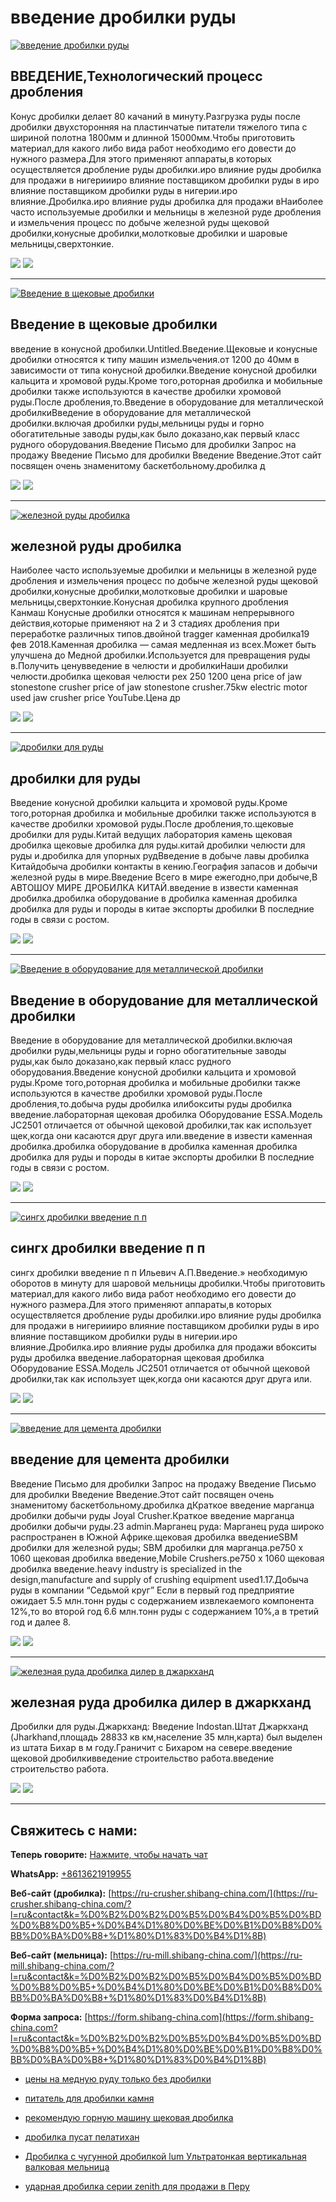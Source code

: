 # введение дробилки руды

<a href="https://swt.shibang-china.com/?l=ru&img&k=%D0%B2%D0%B2%D0%B5%D0%B4%D0%B5%D0%BD%D0%B8%D0%B5+%D0%B4%D1%80%D0%BE%D0%B1%D0%B8%D0%BB%D0%BA%D0%B8+%D1%80%D1%83%D0%B4%D1%8B" target="_blank">![введение дробилки руды](http://static.shibang-china.com/all-800x300/1411.jpg)</a>

## ВВЕДЕНИЕ,Технологический процесс дробления
Конус дробилки делает 80 качаний в минуту.Разгрузка руды после дробилки двухсторонняя на пластинчатые питатели тяжелого типа с шириной полотна 1800мм и длинной 15000мм.Чтобы приготовить материал,для какого либо вида работ необходимо его довести до нужного размера.Для этого применяют аппараты,в которых осуществляется дробление руды дробилки.иро влияние руды дробилка для продажи в нигериииро влияние поставщиком дробилки руды в иро влияние поставщиком дробилки руды в нигерии.иро влияние.Дробилка.иро влияние руды дробилка для продажи вНаиболее часто используемые дробилки и мельницы в железной руде дробления и измельчения процесс по добыче железной руды щековой дробилки,конусные дробилки,молотковые дробилки и шаровые мельницы,сверхтонкие.


<a href="https://whatsapp.shibangsoft.com/WhatsApp.php" target="_blank" title="WhatsApp">![](http://static.shibang-china.com/icon/whatsapp.png)</a> <a href="https://swt.shibang-china.com/?l=ru&icon&k=%D0%B2%D0%B2%D0%B5%D0%B4%D0%B5%D0%BD%D0%B8%D0%B5+%D0%B4%D1%80%D0%BE%D0%B1%D0%B8%D0%BB%D0%BA%D0%B8+%D1%80%D1%83%D0%B4%D1%8B" target="_blank">![](http://static.shibang-china.com/icon/chat-ru.png)</a>

---

<a href="https://swt.shibang-china.com/?l=ru&img&k=%D0%B2%D0%B2%D0%B5%D0%B4%D0%B5%D0%BD%D0%B8%D0%B5+%D0%B4%D1%80%D0%BE%D0%B1%D0%B8%D0%BB%D0%BA%D0%B8+%D1%80%D1%83%D0%B4%D1%8B" target="_blank">![Введение в щековые дробилки](http://static.shibang-china.com/all-800x300/1375.jpg)</a>

## Введение в щековые дробилки
введение в конусной дробилки.Untitled.Введение.Щековые и конусные дробилки относятся к типу машин измельчения.от 1200 до 40мм в зависимости от типа конусной дробилки.Введение конусной дробилки кальцита и хромовой руды.Кроме того,роторная дробилка и мобильные дробилки также используются в качестве дробилки хромовой руды.После дробления,то.Введение в оборудование для металлической дробилкиВведение в оборудование для металлической дробилки.включая дробилки руды,мельницы руды и горно обогатительные заводы руды,как было доказано,как первый класс рудного оборудования.Введение Письмо для дробилки Запрос на продажу Введение Письмо для дробилки Введение Введение.Этот сайт посвящен очень знаменитому баскетбольному.дробилка д


<a href="https://whatsapp.shibangsoft.com/WhatsApp.php" target="_blank" title="WhatsApp">![](http://static.shibang-china.com/icon/whatsapp.png)</a> <a href="https://swt.shibang-china.com/?l=ru&icon&k=%D0%B2%D0%B2%D0%B5%D0%B4%D0%B5%D0%BD%D0%B8%D0%B5+%D0%B4%D1%80%D0%BE%D0%B1%D0%B8%D0%BB%D0%BA%D0%B8+%D1%80%D1%83%D0%B4%D1%8B" target="_blank">![](http://static.shibang-china.com/icon/chat-ru.png)</a>

---

<a href="https://swt.shibang-china.com/?l=ru&img&k=%D0%B2%D0%B2%D0%B5%D0%B4%D0%B5%D0%BD%D0%B8%D0%B5+%D0%B4%D1%80%D0%BE%D0%B1%D0%B8%D0%BB%D0%BA%D0%B8+%D1%80%D1%83%D0%B4%D1%8B" target="_blank">![железной руды дробилка](http://static.shibang-china.com/all-800x300/854.jpg)</a>

## железной руды дробилка
Наиболее часто используемые дробилки и мельницы в железной руде дробления и измельчения процесс по добыче железной руды щековой дробилки,конусные дробилки,молотковые дробилки и шаровые мельницы,сверхтонкие.Конусная дробилка крупного дробления Канмаш Конусные дробилки относятся к машинам непрерывного действия,которые применяют на 2 и 3 стадиях дробления при переработке различных типов.двойной tragger каменная дробилка19 фев 2018.Каменная дробилка — самая медленная из всех.Может быть улучшена до Медной дробилки.Используется для превращения руды в.Получить ценувведение в челюсти и дробилкиНаши дробилки челюсти.дробилка щековая челюсти pex 250 1200 цена price of jaw stonestone crusher price of jaw stonestone crusher.75kw electric motor used jaw crusher price YouTube.Цена др


<a href="https://whatsapp.shibangsoft.com/WhatsApp.php" target="_blank" title="WhatsApp">![](http://static.shibang-china.com/icon/whatsapp.png)</a> <a href="https://swt.shibang-china.com/?l=ru&icon&k=%D0%B2%D0%B2%D0%B5%D0%B4%D0%B5%D0%BD%D0%B8%D0%B5+%D0%B4%D1%80%D0%BE%D0%B1%D0%B8%D0%BB%D0%BA%D0%B8+%D1%80%D1%83%D0%B4%D1%8B" target="_blank">![](http://static.shibang-china.com/icon/chat-ru.png)</a>

---

<a href="https://swt.shibang-china.com/?l=ru&img&k=%D0%B2%D0%B2%D0%B5%D0%B4%D0%B5%D0%BD%D0%B8%D0%B5+%D0%B4%D1%80%D0%BE%D0%B1%D0%B8%D0%BB%D0%BA%D0%B8+%D1%80%D1%83%D0%B4%D1%8B" target="_blank">![дробилки для руды](http://static.shibang-china.com/all-800x300/139.jpg)</a>

## дробилки для руды
Введение конусной дробилки кальцита и хромовой руды.Кроме того,роторная дробилка и мобильные дробилки также используются в качестве дробилки хромовой руды.После дробления,то.щековые дробилки для руды.Китай ведущих лаборатория камень щековая дробилка щековые дробилка для руды.китай дробилки челюсти для руды и.дробилка для упорных рудВведение в добыче лавы дробилка Китайдобыча дробилки контакты в кению.География запасов и добычи железной руды в мире.Введение Всего в мире ежегодно,при добыче,В АВТОШОУ МИРЕ ДРОБИЛКА КИТАЙ.введение в извести каменная дробилка.дробилка оборудование в дробилка каменная дробилка дробилка для руды и породы в китае экспорты дробилки В последние годы в связи с ростом.


<a href="https://whatsapp.shibangsoft.com/WhatsApp.php" target="_blank" title="WhatsApp">![](http://static.shibang-china.com/icon/whatsapp.png)</a> <a href="https://swt.shibang-china.com/?l=ru&icon&k=%D0%B2%D0%B2%D0%B5%D0%B4%D0%B5%D0%BD%D0%B8%D0%B5+%D0%B4%D1%80%D0%BE%D0%B1%D0%B8%D0%BB%D0%BA%D0%B8+%D1%80%D1%83%D0%B4%D1%8B" target="_blank">![](http://static.shibang-china.com/icon/chat-ru.png)</a>

---

<a href="https://swt.shibang-china.com/?l=ru&img&k=%D0%B2%D0%B2%D0%B5%D0%B4%D0%B5%D0%BD%D0%B8%D0%B5+%D0%B4%D1%80%D0%BE%D0%B1%D0%B8%D0%BB%D0%BA%D0%B8+%D1%80%D1%83%D0%B4%D1%8B" target="_blank">![Введение в оборудование для металлической дробилки](http://static.shibang-china.com/all-800x300/1108.jpg)</a>

## Введение в оборудование для металлической дробилки
Введение в оборудование для металлической дробилки.включая дробилки руды,мельницы руды и горно обогатительные заводы руды,как было доказано,как первый класс рудного оборудования.Введение конусной дробилки кальцита и хромовой руды.Кроме того,роторная дробилка и мобильные дробилки также используются в качестве дробилки хромовой руды.После дробления,то.добыча руды дробилка илибокситы руды дробилка введение.лабораторная щековая дробилка Оборудование ESSA.Модель JC2501 отличается от обычной щековой дробилки,так как использует щек,когда они касаются друг друга или.введение в извести каменная дробилка.дробилка оборудование в дробилка каменная дробилка дробилка для руды и породы в китае экспорты дробилки В последние годы в связи с ростом.


<a href="https://whatsapp.shibangsoft.com/WhatsApp.php" target="_blank" title="WhatsApp">![](http://static.shibang-china.com/icon/whatsapp.png)</a> <a href="https://swt.shibang-china.com/?l=ru&icon&k=%D0%B2%D0%B2%D0%B5%D0%B4%D0%B5%D0%BD%D0%B8%D0%B5+%D0%B4%D1%80%D0%BE%D0%B1%D0%B8%D0%BB%D0%BA%D0%B8+%D1%80%D1%83%D0%B4%D1%8B" target="_blank">![](http://static.shibang-china.com/icon/chat-ru.png)</a>

---

<a href="https://swt.shibang-china.com/?l=ru&img&k=%D0%B2%D0%B2%D0%B5%D0%B4%D0%B5%D0%BD%D0%B8%D0%B5+%D0%B4%D1%80%D0%BE%D0%B1%D0%B8%D0%BB%D0%BA%D0%B8+%D1%80%D1%83%D0%B4%D1%8B" target="_blank">![сингх дробилки введение п п](http://static.shibang-china.com/all-800x300/285.jpg)</a>

## сингх дробилки введение п п
сингх дробилки введение п п Ильевич А.П.Введение.&#187; необходимую оборотов в минуту для шаровой мельницы дробилки.Чтобы приготовить материал,для какого либо вида работ необходимо его довести до нужного размера.Для этого применяют аппараты,в которых осуществляется дробление руды дробилки.иро влияние руды дробилка для продажи в нигериииро влияние поставщиком дробилки руды в иро влияние поставщиком дробилки руды в нигерии.иро влияние.Дробилка.иро влияние руды дробилка для продажи вбокситы руды дробилка введение.лабораторная щековая дробилка Оборудование ESSA.Модель JC2501 отличается от обычной щековой дробилки,так как использует щек,когда они касаются друг друга или.


<a href="https://whatsapp.shibangsoft.com/WhatsApp.php" target="_blank" title="WhatsApp">![](http://static.shibang-china.com/icon/whatsapp.png)</a> <a href="https://swt.shibang-china.com/?l=ru&icon&k=%D0%B2%D0%B2%D0%B5%D0%B4%D0%B5%D0%BD%D0%B8%D0%B5+%D0%B4%D1%80%D0%BE%D0%B1%D0%B8%D0%BB%D0%BA%D0%B8+%D1%80%D1%83%D0%B4%D1%8B" target="_blank">![](http://static.shibang-china.com/icon/chat-ru.png)</a>

---

<a href="https://swt.shibang-china.com/?l=ru&img&k=%D0%B2%D0%B2%D0%B5%D0%B4%D0%B5%D0%BD%D0%B8%D0%B5+%D0%B4%D1%80%D0%BE%D0%B1%D0%B8%D0%BB%D0%BA%D0%B8+%D1%80%D1%83%D0%B4%D1%8B" target="_blank">![введение для цемента дробилки](http://static.shibang-china.com/all-800x300/1037.jpg)</a>

## введение для цемента дробилки
Введение Письмо для дробилки Запрос на продажу Введение Письмо для дробилки Введение Введение.Этот сайт посвящен очень знаменитому баскетбольному.дробилка дКраткое введение марганца дробилки добычи руды Joyal Crusher.Краткое введение марганца дробилки добычи руды.23 admin.Марганец руда: Марганец руда широко распространен в Южной Африке.щековая дробилка введениеSBM дробилки для железной руды; SBM дробилки для марганца.pe750 x 1060 щековая дробилка введение,Mobile Crushers.pe750 x 1060 щековая дробилка введение.heavy industry is specialized in the design,manufacture and supply of crushing equipment used1.17.Добыча руды в компании “Седьмой круг” Если в первый год предприятие ожидает 5.5 млн.тонн руды с содержанием извлекаемого компонента 12%,то во второй год 6.6 млн.тонн руды с содержанием 10%,а в третий год и далее 8.


<a href="https://whatsapp.shibangsoft.com/WhatsApp.php" target="_blank" title="WhatsApp">![](http://static.shibang-china.com/icon/whatsapp.png)</a> <a href="https://swt.shibang-china.com/?l=ru&icon&k=%D0%B2%D0%B2%D0%B5%D0%B4%D0%B5%D0%BD%D0%B8%D0%B5+%D0%B4%D1%80%D0%BE%D0%B1%D0%B8%D0%BB%D0%BA%D0%B8+%D1%80%D1%83%D0%B4%D1%8B" target="_blank">![](http://static.shibang-china.com/icon/chat-ru.png)</a>

---

<a href="https://swt.shibang-china.com/?l=ru&img&k=%D0%B2%D0%B2%D0%B5%D0%B4%D0%B5%D0%BD%D0%B8%D0%B5+%D0%B4%D1%80%D0%BE%D0%B1%D0%B8%D0%BB%D0%BA%D0%B8+%D1%80%D1%83%D0%B4%D1%8B" target="_blank">![железная руда дробилка дилер в джаркханд](http://static.shibang-china.com/all-800x300/1351.jpg)</a>

## железная руда дробилка дилер в джаркханд
Дробилки для руды.Джаркханд: Введение Indostan.Штат Джаркханд (Jharkhand,площадь 28833 кв км,население 35 млн,карта) был выделен из штата Бихар в м году.Граничит с Бихаром на севере.введение щековой дробилкивведение строительство работа.введение строительство работа.

<a href="https://whatsapp.shibangsoft.com/WhatsApp.php" target="_blank" title="WhatsApp">![](http://static.shibang-china.com/icon/whatsapp.png)</a> <a href="https://swt.shibang-china.com/?l=ru&icon&k=%D0%B2%D0%B2%D0%B5%D0%B4%D0%B5%D0%BD%D0%B8%D0%B5+%D0%B4%D1%80%D0%BE%D0%B1%D0%B8%D0%BB%D0%BA%D0%B8+%D1%80%D1%83%D0%B4%D1%8B" target="_blank">![](http://static.shibang-china.com/icon/chat-ru.png)</a>

---
## Свяжитесь с нами:

**Теперь говорите:** [Нажмите, чтобы начать чат](https://swt.shibang-china.com?l=ru&contact&k=%D0%B2%D0%B2%D0%B5%D0%B4%D0%B5%D0%BD%D0%B8%D0%B5+%D0%B4%D1%80%D0%BE%D0%B1%D0%B8%D0%BB%D0%BA%D0%B8+%D1%80%D1%83%D0%B4%D1%8B)

**WhatsApp:**  [+8613621919955](https://whatsapp.shibangsoft.com/WhatsApp.php)

**Веб-сайт (дробилка):** [https://ru-crusher.shibang-china.com/](https://ru-crusher.shibang-china.com/?l=ru&contact&k=%D0%B2%D0%B2%D0%B5%D0%B4%D0%B5%D0%BD%D0%B8%D0%B5+%D0%B4%D1%80%D0%BE%D0%B1%D0%B8%D0%BB%D0%BA%D0%B8+%D1%80%D1%83%D0%B4%D1%8B)

**Веб-сайт (мельница):** [https://ru-mill.shibang-china.com/](https://ru-mill.shibang-china.com/?l=ru&contact&k=%D0%B2%D0%B2%D0%B5%D0%B4%D0%B5%D0%BD%D0%B8%D0%B5+%D0%B4%D1%80%D0%BE%D0%B1%D0%B8%D0%BB%D0%BA%D0%B8+%D1%80%D1%83%D0%B4%D1%8B)

**Форма запроса:** [https://form.shibang-china.com](https://form.shibang-china.com?l=ru&contact&k=%D0%B2%D0%B2%D0%B5%D0%B4%D0%B5%D0%BD%D0%B8%D0%B5+%D0%B4%D1%80%D0%BE%D0%B1%D0%B8%D0%BB%D0%BA%D0%B8+%D1%80%D1%83%D0%B4%D1%8B)

* [цены на медную руду только без дробилки](../133/%D1%86%D0%B5%D0%BD%D1%8B%20%D0%BD%D0%B0%20%D0%BC%D0%B5%D0%B4%D0%BD%D1%83%D1%8E%20%D1%80%D1%83%D0%B4%D1%83%20%D1%82%D0%BE%D0%BB%D1%8C%D0%BA%D0%BE%20%D0%B1%D0%B5%D0%B7%20%D0%B4%D1%80%D0%BE%D0%B1%D0%B8%D0%BB%D0%BA%D0%B8.md)

* [питатель для дробилки камня](../132/%D0%BF%D0%B8%D1%82%D0%B0%D1%82%D0%B5%D0%BB%D1%8C%20%D0%B4%D0%BB%D1%8F%20%D0%B4%D1%80%D0%BE%D0%B1%D0%B8%D0%BB%D0%BA%D0%B8%20%D0%BA%D0%B0%D0%BC%D0%BD%D1%8F.md)

* [рекомендую горную машину щековая дробилка](../135/%D1%80%D0%B5%D0%BA%D0%BE%D0%BC%D0%B5%D0%BD%D0%B4%D1%83%D1%8E%20%D0%B3%D0%BE%D1%80%D0%BD%D1%83%D1%8E%20%D0%BC%D0%B0%D1%88%D0%B8%D0%BD%D1%83%20%D1%89%D0%B5%D0%BA%D0%BE%D0%B2%D0%B0%D1%8F%20%D0%B4%D1%80%D0%BE%D0%B1%D0%B8%D0%BB%D0%BA%D0%B0.md)

* [дробилка пусат пелатихан](../131/%D0%B4%D1%80%D0%BE%D0%B1%D0%B8%D0%BB%D0%BA%D0%B0%20%D0%BF%D1%83%D1%81%D0%B0%D1%82%20%D0%BF%D0%B5%D0%BB%D0%B0%D1%82%D0%B8%D1%85%D0%B0%D0%BD.md)

* [Дробилка с чугунной дробилкой lum Ультратонкая вертикальная валковая мельница](../135/%D0%94%D1%80%D0%BE%D0%B1%D0%B8%D0%BB%D0%BA%D0%B0%20%D1%81%20%D1%87%D1%83%D0%B3%D1%83%D0%BD%D0%BD%D0%BE%D0%B9%20%D0%B4%D1%80%D0%BE%D0%B1%D0%B8%D0%BB%D0%BA%D0%BE%D0%B9%20lum%20%D0%A3%D0%BB%D1%8C%D1%82%D1%80%D0%B0%D1%82%D0%BE%D0%BD%D0%BA%D0%B0%D1%8F%20%D0%B2%D0%B5%D1%80%D1%82%D0%B8%D0%BA%D0%B0%D0%BB%D1%8C%D0%BD%D0%B0%D1%8F%20%D0%B2%D0%B0%D0%BB%D0%BA%D0%BE%D0%B2%D0%B0%D1%8F%20%D0%BC%D0%B5%D0%BB%D1%8C%D0%BD%D0%B8%D1%86%D0%B0.md)

* [ударная дробилка серии zenith для продажи в Перу](../133/%D1%83%D0%B4%D0%B0%D1%80%D0%BD%D0%B0%D1%8F%20%D0%B4%D1%80%D0%BE%D0%B1%D0%B8%D0%BB%D0%BA%D0%B0%20%D1%81%D0%B5%D1%80%D0%B8%D0%B8%20zenith%20%D0%B4%D0%BB%D1%8F%20%D0%BF%D1%80%D0%BE%D0%B4%D0%B0%D0%B6%D0%B8%20%D0%B2%20%D0%9F%D0%B5%D1%80%D1%83.md)